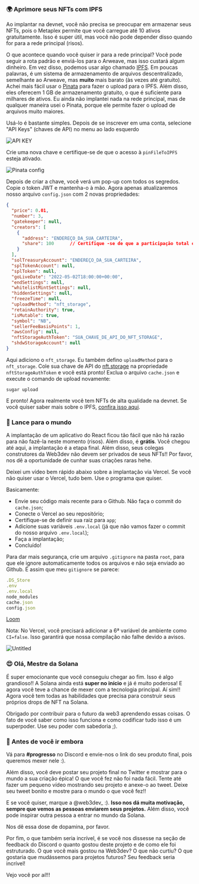 ### 🌍 Aprimore seus NFTs com IPFS

Ao implantar na devnet, você não precisa se preocupar em armazenar seus NFTs, pois o Metaplex permite que você carregue até 10 ativos gratuitamente. Isso é super útil, mas você não pode depender disso quando for para a rede principal (risos).

O que acontece quando você quiser ir para a rede principal? Você pode seguir a rota padrão e enviá-los para o Arweave, mas isso custará algum dinheiro. Em vez disso, podemos usar algo chamado [IPFS](https://en.wikipedia.org/wiki/InterPlanetary_File_System). Em poucas palavras, é um sistema de armazenamento de arquivos descentralizado, semelhante ao Arweave, mas **muito** mais barato (às vezes até gratuito). Achei mais fácil usar o [Pinata](https://www.pinata.cloud/?utm_source=buildspace) para fazer o upload para o IPFS. Além disso, eles oferecem 1 GB de armazenamento gratuito, o que é suficiente para milhares de ativos. Eu ainda não implantei nada na rede principal, mas de qualquer maneira usei o Pinata, porque ele permite fazer o upload de arquivos muito maiores.

Usá-lo é bastante simples. Depois de se inscrever em uma conta, selecione "API Keys" (chaves de API) no menu ao lado esquerdo

![API KEY](https://imgur.com/Pcp5CJs)

Crie uma nova chave e certifique-se de que o acesso à `pinFileToIPFS` esteja ativado.

![Pinata config](https://imgur.com/t3AsYUd)

Depois de criar a chave, você verá um pop-up com todos os segredos. Copie o token JWT e mantenha-o à mão. Agora apenas atualizaremos nosso arquivo `config.json` com 2 novas propriedades:

```json
{
  "price": 0.01,
  "number": 3,
  "gatekeeper": null,
  "creators": [
    {
      "address": "ENDEREÇO_DA_SUA_CARTEIRA",
      "share": 100      // Certifique -se de que a participação total entre todos os criadores se resume até exatamente 100
    }
  ],
  "solTreasuryAccount": "ENDEREÇO_DA_SUA_CARTEIRA",
  "splTokenAccount": null,
  "splToken": null,
  "goLiveDate": "2022-05-02T18:00:00+00:00",
  "endSettings": null,
  "whitelistMintSettings": null,
  "hiddenSettings": null,
  "freezeTime": null,
  "uploadMethod": "nft_storage",
  "retainAuthority": true,
  "isMutable": true,
  "symbol": "NB",
  "sellerFeeBasisPoints": 1,
  "awsConfig": null,
  "nftStorageAuthToken": "SUA_CHAVE_DE_API_DO_NFT_STORAGE",
  "shdwStorageAccount": null
}
```

Aqui adiciono o `nft_storage`. Eu também defino `uploadMethod` para o `nft_storage`. Cole sua chave de API do [nft.storage](https://nft.storage/) na propriedade `nftStorageAuthToken` e você está pronto! Exclua o arquivo `cache.json` e execute o comando de upload novamente:

```
sugar upload
```

E pronto! Agora realmente você tem NFTs de alta qualidade na devnet. Se você quiser saber mais sobre o IPFS, [confira isso aqui](https://decrypt.co/resources/how-to-use-ipfs-the-backbone-of-web3).

### 🚀 Lance para o mundo

A implantação de um aplicativo do React ficou tão fácil que não há razão para não fazê-la neste momento (risos). Além disso, é **grátis**. Você chegou até aqui, a implantação é a etapa final. Além disso, seus colegas construtores da Web3dev não devem ser privados de seus NFTs!! Por favor, nos dê a oportunidade de cunhar suas criações raras hehe.

Deixei um vídeo bem rápido abaixo sobre a implantação via Vercel. Se você não quiser usar o Vercel, tudo bem. Use o programa que quiser.

Basicamente:

* Envie seu código mais recente para o Github. Não faça o commit do `cache.json`;
* Conecte o Vercel ao seu repositório;
* Certifique-se de definir sua raiz para `app`;
* Adicione suas variáveis `.env.local` (já que não vamos fazer o commit do nosso arquivo `.env.local`);
* Faça a implantação;
* Concluído!

Para dar mais segurança, crie um arquivo `.gitignore` na pasta `root`, para que ele ignore automaticamente todos os arquivos e não seja enviado ao Github. É assim que meu `gitignore` se parece:

```javascript
.DS_Store
.env
.env.local
node_modules
cache.json
config.json
```

[Loom](https://www.loom.com/share/ce89a285b90a4b34ac358fce9ae7f92d)

Nota: No Vercel, você precisará adicionar a 6ª variável de ambiente como `CI=false`. Isso garantirá que nossa compilação não falhe devido a avisos.

![Untitled](https://i.imgur.com/wn2Uhj4.png)


### 😍 Olá, Mestre da Solana

É super emocionante que você conseguiu chegar ao fim. Isso é algo grandioso!! A Solana ainda está **super no início** e já é muito poderosa! E agora você teve a chance de mexer com a tecnologia principal. Aí sim!! Agora você tem todas as habilidades que precisa para construir seus próprios drops de NFT na Solana.

Obrigado por contribuir para o futuro da web3 aprendendo essas coisas. O fato de você saber como isso funciona e como codificar tudo isso é um superpoder. Use seu poder com sabedoria ;).

### 🌈 Antes de você ir embora

Vá para **#progresso** no Discord e envie-nos o link do seu produto final, pois queremos mexer nele :).

Além disso, você deve postar seu projeto final no Twitter e mostrar para o mundo a sua criação épica! O que você fez não foi nada fácil. Tente até fazer um pequeno vídeo mostrando seu projeto e anexe-o ao tweet. Deixe seu tweet bonito e mostre para o mundo o que você fez!!

E se você quiser, marque a @web3dev_ :). **Isso nos dá muita motivação, sempre que vemos as pessoas enviarem seus projetos.** Além disso, você pode inspirar outra pessoa a entrar no mundo da Solana.

Nos dê essa dose de dopamina, por favor.

Por fim, o que também seria incrível, é se você nos dissesse na seção de feedback do Discord o quanto gostou deste projeto e de como ele foi estruturado. O que você mais gostou na Web3dev? O que não curtiu? O que gostaria que mudássemos para projetos futuros? Seu feedback seria incrível!

Vejo você por aí!!!
